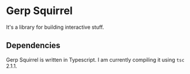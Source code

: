 # Gerp Squirrel

It's a library for building interactive stuff.

## Dependencies

Gerp Squirrel is written in Typescript. I am currently compiling it using `tsc` 2.1.1.
